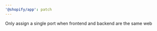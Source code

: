 ```yaml
---
'@shopify/app': patch
---
```


Only assign a single port when frontend and backend are the same web
